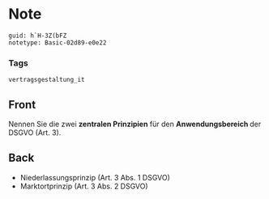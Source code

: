 # Note
```
guid: h`H-3Z(bFZ
notetype: Basic-02d89-e0e22
```

### Tags
```
vertragsgestaltung_it
```

## Front
Nennen Sie die zwei <b>zentralen Prinzipien</b> für den <b>Anwendungsbereich </b>der DSGVO (Art. 3).

## Back
<ul><li>Niederlassungsprinzip (Art. 3 Abs. 1 DSGVO)</li><li>Marktortprinzip (Art. 3 Abs. 2 DSGVO)</li></ul>
